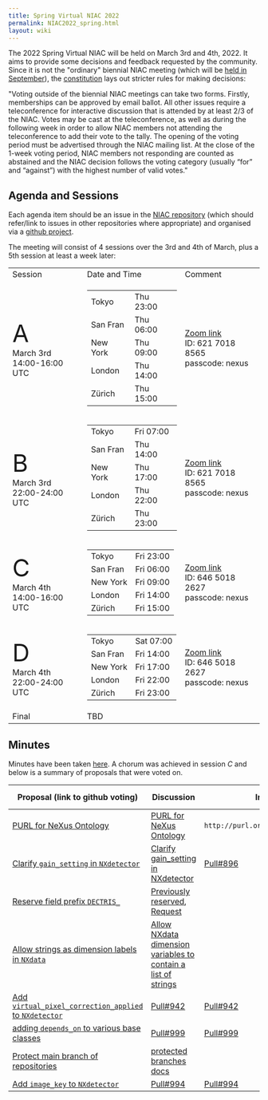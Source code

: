 ```yaml
---
title: Spring Virtual NIAC 2022
permalink: NIAC2022_spring.html
layout: wiki
---
```


The 2022 Spring Virtual NIAC will be held on March 3rd and 4th, 2022. It aims to provide some decisions and feedback requested by the community.
Since it is not the "ordinary" biennial NIAC meeting (which will be [held in September](https://www.nexusformat.org/NIAC2022.html)), the [constitution](https://www.nexusformat.org/NIAC.html) lays out stricter rules for making decisions: 

"Voting outside of the biennial NIAC meetings can take two forms. Firstly, memberships can be approved by email ballot. All other issues require a teleconference for interactive discussion that is attended by at least 2/3 of the NIAC. Votes may be cast at the teleconference, as well as during the following week in order to allow NIAC members not attending the teleconference to add their vote to the tally. The opening of the voting period must be advertised through the NIAC mailing list. At the close of the 1-week voting period, NIAC members not responding are counted as abstained and the NIAC decision follows the voting category (usually “for” and “against”) with the highest number of valid votes."

Agenda and Sessions
----------------
Each agenda item should be an issue in the [NIAC repository](https://github.com/nexusformat/NIAC/issues) (which should refer/link to issues in other repositories where appropriate) and organised via a [github project](https://github.com/nexusformat/NIAC/projects/4).

The meeting will consist of 4 sessions over the 3rd and 4th of March, plus a 5th session at least a week later:
<table>
<TR><TD> Session </TD><TD> Date and Time </TD><TD> Comment </TD></TR>
<TR><TD> <font size="+10">A</font> <BR>March 3rd<BR>14:00-16:00 UTC</TD><TD>
<table>
<TR><TD>Tokyo</TD><TD>Thu 23:00</TD></TR>
<TR><TD>San Fran</TD><TD>Thu 06:00</TD></TR>
<TR><TD>New York</TD><TD>Thu 09:00</TD></TR>
<TR><TD>London</TD><TD>Thu 14:00</TD></TR>
<TR><TD>Zürich</TD><TD>Thu 15:00</TD></TR>
</table>
</TD><TD> <A href="https://psich.zoom.us/j/62170188565?pwd=VUNUMDR5V3NNRDFHd3pzM2liQnplZz09">Zoom link</A><BR>
  ID: 621 7018 8565 <BR>passcode: nexus</TD></TR>
<TR><TD> <font size="+10">B</font> <BR>March 3rd<BR>22:00-24:00 UTC </TD><TD>
<table>
<TR><TD>Tokyo</TD><TD>Fri 07:00</TD></TR>
<TR><TD>San Fran</TD><TD>Thu 14:00</TD></TR>
<TR><TD>New York</TD><TD>Thu 17:00</TD></TR>
<TR><TD>London</TD><TD>Thu 22:00</TD></TR>
<TR><TD>Zürich</TD><TD>Thu 23:00</TD></TR>
</table>
  </TD><TD> <A href="https://psich.zoom.us/j/62170188565?pwd=VUNUMDR5V3NNRDFHd3pzM2liQnplZz09">Zoom link</A><BR>
  ID: 621 7018 8565 <BR>passcode: nexus </TD></TR>
<TR><TD> <font size="+10">C</font> <BR>March 4th<BR>14:00-16:00 UTC</TD><TD>
<table>
<TR><TD>Tokyo</TD><TD>Fri 23:00</TD></TR>
<TR><TD>San Fran</TD><TD>Fri 06:00</TD></TR>
<TR><TD>New York</TD><TD>Fri 09:00</TD></TR>
<TR><TD>London</TD><TD>Fri 14:00</TD></TR>
<TR><TD>Zürich</TD><TD>Fri 15:00</TD></TR>
</table>
  </TD><TD> <A href="https://psich.zoom.us/j/64650182627?pwd=c08xY0NxRGt1Z0FaQkxZRlRBZEVTUT09">Zoom link</A><BR>
  ID: 646 5018 2627 <BR>passcode: nexus  </TD></TR>
<TR><TD> <font size="+10">D</font> <BR>March 4th<BR>22:00-24:00 UTC</TD><TD> 
<table>
<TR><TD>Tokyo</TD><TD>Sat 07:00</TD></TR>
<TR><TD>San Fran</TD><TD>Fri 14:00</TD></TR>
<TR><TD>New York</TD><TD>Fri 17:00</TD></TR>
<TR><TD>London</TD><TD>Fri 22:00</TD></TR>
<TR><TD>Zürich</TD><TD>Fri 23:00</TD></TR>
</table>
  </TD><TD> <A href="https://psich.zoom.us/j/64650182627?pwd=c08xY0NxRGt1Z0FaQkxZRlRBZEVTUT09">Zoom link</A><BR>
  ID: 646 5018 2627 <BR>passcode: nexus  </TD></TR>
<TR><TD> Final </TD><TD> TBD </TD><TD>   </TD></TR>
</table>

  
Minutes
-------

Minutes have been taken [here](https://www.nexusformat.org/NIAC2022_spring_minutes.html). A chorum was achieved in session *C* and below is a summary of proposals that were voted on.


|    Proposal (link to github voting)     |  Discussion  |  Implementation  |   Vote Count    |
| --- | --- | --- | --- |
| [PURL for NeXus Ontology](https://github.com/nexusformat/NIAC/issues/95#issuecomment-1059210877) | [PURL for NeXus Ontology](https://github.com/nexusformat/NIAC/issues/95) | `http://purl.org/nexusformat/definitions/` | Ongoing |
| [Clarify `gain_setting` in `NXdetector`](https://github.com/nexusformat/NIAC/issues/100#issue-1154265378) | [Clarify gain_setting in NXdetector](https://github.com/nexusformat/definitions/issues/894) | [Pull#896](https://github.com/nexusformat/definitions/pull/896) | Ongoing |
| [Reserve field prefix `DECTRIS_`](https://github.com/nexusformat/NIAC/issues/110#issue-1158281367) | [Previously reserved](https://manual.nexusformat.org/datarules.html?#reserved-prefixes), [Request](https://github.com/nexusformat/definitions/issues/993) |  | Ongoing |
| [Allow strings as dimension labels in `NXdata`](https://github.com/nexusformat/NIAC/issues/97#issuecomment-1059256273) | [Allow NXdata dimension variables to contain a list of strings](https://github.com/nexusformat/definitions/issues/945) |   | Ongoing |
| [Add `virtual_pixel_correction_applied` to `NXdetector`](https://github.com/nexusformat/NIAC/issues/94#issuecomment-1059276075) |  [Pull#942](https://github.com/nexusformat/definitions/pull/942) | [Pull#942](https://github.com/nexusformat/definitions/pull/942) | Ongoing |
| [adding `depends_on` to various base classes](https://github.com/nexusformat/NIAC/issues/109#issuecomment-1059283549) | [Pull#999](https://github.com/nexusformat/definitions/pull/999) | [Pull#999](https://github.com/nexusformat/definitions/pull/999) | Ongoing |
| [Protect main branch of repositories](https://github.com/nexusformat/NIAC/issues/113#issuecomment-1059291945) | [protected branches docs](https://docs.github.com/en/repositories/configuring-branches-and-merges-in-your-repository/defining-the-mergeability-of-pull-requests/about-protected-branches) |   | Ongoing |
| [Add `image_key` to `NXdetector`](https://github.com/nexusformat/NIAC/issues/111#issuecomment-1059295950) | [Pull#994](https://github.com/nexusformat/definitions/pull/994)  | [Pull#994](https://github.com/nexusformat/definitions/pull/994) | Ongoing |


